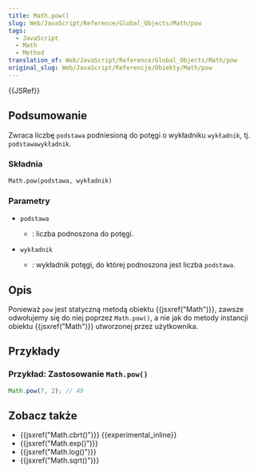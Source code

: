 ```yaml
---
title: Math.pow()
slug: Web/JavaScript/Reference/Global_Objects/Math/pow
tags:
  - JavaScript
  - Math
  - Method
translation_of: Web/JavaScript/Reference/Global_Objects/Math/pow
original_slug: Web/JavaScript/Referencje/Obiekty/Math/pow
---
```

{{JSRef}}

## Podsumowanie

Zwraca liczbę `podstawa` podniesioną do potęgi o wykładniku `wykładnik`, tj. `podstawawykładnik`.

### Składnia

    Math.pow(podstawa, wykładnik)

### Parametry

- `podstawa`
  - : liczba podnoszona do potęgi.

- `wykładnik`
  - : wykładnik potęgi, do której podnoszona jest liczba `podstawa`.

## Opis

Ponieważ `pow` jest statyczną metodą obiektu {{jsxref("Math")}}, zawsze odwołujemy się do niej poprzez `Math.pow()`, a nie jak do metody instancji obiektu {{jsxref("Math")}} utworzonej przez użytkownika.

## Przykłady

### Przykład: Zastosowanie `Math.pow()`

```js
Math.pow(7, 2); // 49
```

## Zobacz także

- {{jsxref("Math.cbrt()")}} {{experimental_inline}}
- {{jsxref("Math.exp()")}}
- {{jsxref("Math.log()")}}
- {{jsxref("Math.sqrt()")}}
